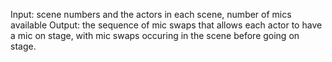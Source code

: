 Input: scene numbers and the actors in each scene, number of mics available
Output: the sequence of mic swaps that allows each actor to have a mic on stage, with mic swaps occuring in the scene before going on stage.

